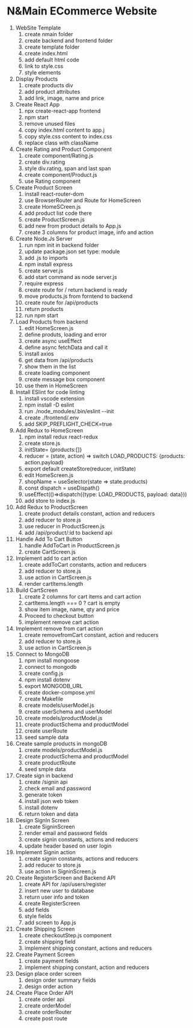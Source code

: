 # N&Main ECommerce Website

1. WebSite Template
   1. create nmain folder
   2. create backend and frontend folder
   3. create template folder
   4. create index.html
   5. add default html code
   6. link to style.css
   7. style elements
2. Display Products
   1. create products div
   2. add product attributes
   3. add link, image, name and price
3. Create React App
   1. npx create-react-app frontend
   2. npm start
   3. remove unused files
   4. copy index.html content to app.j
   5. copy style.css content to index.css
   6. replace class with className
4. Create Rating and Product Component
   1. create component/Rating.js
   2. create div.rating
   3. style div.rating, span and last span
   4. create component/Product.js
   5. use Rating component
5. Create Product Screen
   1. install react-router-dom
   2. use BrowserRouter and Route for HomeScreen
   3. create HomeSCreen.js
   4. add product list code there
   5. create ProductScreen.js
   6. add new from product details to App.js
   7. create 3 columns for product image, info and action
6. Create Node.Js Server
   1. run npm init in backend folder
   2. update package.json set type: module
   3. add .js to imports
   4. npm install express
   5. create server.js
   6. add start command as node server.js
   7. require express
   8. create route for / return backend is ready
   9. move products.js from forntend to backend
   10. create route for /api/products
   11. return products
   12. run npm start
7. Load Products from backend
   1. edit HomeScreen.js
   2. define produts, loading and error
   3. create async useEffect
   4. define async fetchData and call it
   5. install axios
   6. get data from /api/products
   7. show them in the list
   8. create loading component
   9. create message box component
   10. use them in HomeScreen
8. Install ESlint for code linting
   1. install vscode extension
   2. npm install -D eslint
   3. run ./node_modules/.bin/eslint --init
   4. create ./frontend/.env
   5. add SKIP_PREFLIGHT_CHECK=true
9. Add Redux to HomeScreen
   1. npm install redux react-redux
   2. create store.js
   3. initState= {products:[]}
   4. reducer = (state, action) => switch LOAD_PRODUCTS: {products: action.payload}
   5. export default createStore(reducer, initState)
   6. edit HomeScreen.js
   7. shopName = useSelector(state => state.products)
   8. const dispatch = useDispath()
   9. useEffect(()=>dispatch({type: LOAD_PRODUCTS, payload: data}))
   10. add store to index.js
10. Add Redux to ProductScreen
    1. create product details constant, action and reducers
    2. add reducer to store.js
    3. use reducer in ProductScreen.js
    4. add /api/product/:id to backend api
11. Handle Add To Cart Button
    1. handle AddToCart in ProductScreen.js
    2. create CartScreen.js
12. Implement add to cart action
    1. create addToCart constants, action and reducers
    2. add reducer to store.js
    3. use action in CartScreen.js
    4. render cartItems.length
13. Build CartScreen
    1. create 2 columns for cart items and cart action
    2. cartItems.length === 0 ? cart is empty
    3. show item image, name, qty and price
    4. Proceed to checkout button
    5. implement remove cart action
14. Implement remove from cart action
    1. create removefromCart constant, action and reducers
    2. add reducer to store.js
    3. use action in CartScreen.js
15. Connect to MongoDB
    1. npm install mongoose
    2. connect to mongodb
    3. create config.js
    4. npm install dotenv
    5. export MONGODB_URL
    6. create docker-compose.yml
    7. create Makefile
    8. create models/userModel.js
    9. create userSchema and userModel
    10. create models/productModel.js
    11. create productSchema and productModel
    12. create userRoute
    13. seed sample data
16. Create sample products in mongoDB
    1. create models/productModel.js
    2. create productSchema and productModel
    3. create productRoute
    4. seed smple data
17. Create sign in backend
    1. create /signin api
    2. check email and password
    3. generate token
    4. install json web token
    5. install dotenv
    6. return token and data
18. Design SignIn Screen
    1. create SigninScreen
    2. render email and password fields
    3. create signin constants, actions and reducers
    4. update header based on user login
19. Implement Signin action
    1. create signin constants, actions and reducers
    2. add reducer to store.js
    3. use action in SigninScreen.js
20. Create RegisterScreen and Backend API
    1. create API for /api/users/register
    2. insert new user to database
    3. return user info and token
    4. create RegisterScreen
    5. add fields
    6. style fields
    7. add screen to App.js
21. Create Shipping Screen
    1. create checkoutStep.js component
    2. create shipping field
    3. implement shipping constant, actions and reducers
22. Create Payment Screen
    1. create payment fields
    2. implement shipping constant, action and reducers
23. Design place order screen
    1. design order summary fields
    2. design order action
24. Create Place Order API
    1. create order api
    2. create orderModel
    3. create orderRouter
    4. create post route
